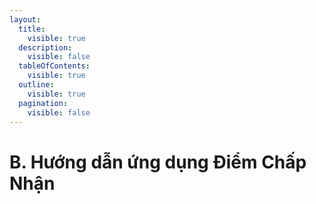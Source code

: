 ```yaml
---
layout:
  title:
    visible: true
  description:
    visible: false
  tableOfContents:
    visible: true
  outline:
    visible: true
  pagination:
    visible: false
---
```


# B. Hướng dẫn ứng dụng Điểm Chấp Nhận

